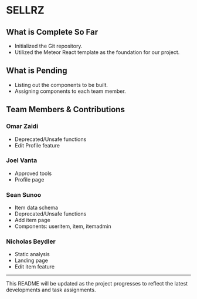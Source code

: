 # SELLRZ

## What is Complete So Far
- Initialized the Git repository.
- Utilized the Meteor React template as the foundation for our project.

## What is Pending

- Listing out the components to be built.
- Assigning components to each team member.

## Team Members & Contributions

### Omar Zaidi
- Deprecated/Unsafe functions
- Edit Profile feature

### Joel Vanta
- Approved tools
- Profile page

### Sean Sunoo
- Item data schema
- Deprecated/Unsafe functions
- Add item page
- Components: useritem, item, itemadmin

### Nicholas Beydler
- Static analysis
- Landing page
- Edit item feature
---

This README will be updated as the project progresses to reflect the latest developments and task assignments.
